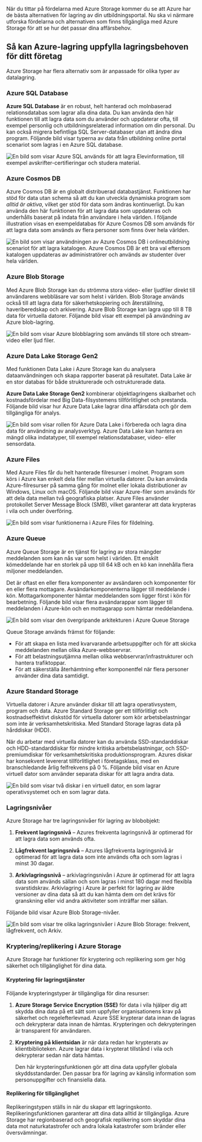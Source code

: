 När du tittar på fördelarna med Azure Storage kommer du se att Azure har de bästa alternativen för lagring av din utbildningsportal. Nu ska vi närmare utforska fördelarna och alternativen som finns tillgängliga med Azure Storage för att se hur det passar dina affärsbehov.

## <a name="how-azure-storage-can-meet-your-business-storage-needs"></a>Så kan Azure-lagring uppfylla lagringsbehoven för ditt företag

Azure Storage har flera alternativ som är anpassade för olika typer av datalagring.

### <a name="azure-sql-database"></a>Azure SQL Database

**Azure SQL Database** är en robust, helt hanterad och molnbaserad relationsdatabas som lagrar alla dina data. Du kan använda den här funktionen till att lagra data som du använder och uppdaterar ofta, till exempel personlig och utbildningsrelaterad information om din personal. Du kan också migrera befintliga SQL Server-databaser utan att ändra dina program. Följande bild visar typerna av data från utbildning online portal scenariot som lagras i en Azure SQL database.

![En bild som visar Azure SQL används för att lagra Elevinformation, till exempel avskrifter-certifieringar och studera material.](../media/3-Azure_SQL.png)

### <a name="azure-cosmos-db"></a>Azure Cosmos DB

Azure Cosmos DB är en globalt distribuerad databastjänst. Funktionen har stöd för data utan schema så att du kan utveckla dynamiska program som *alltid är aktiva*, vilket ger stöd för data som ändras kontinuerligt. Du kan använda den här funktionen för att lagra data som uppdateras och underhålls baserat på indata från användare i hela världen. I följande illustration visas en exempeldatabas för Azure Cosmos DB som används för att lagra data som används av flera personer som finns över hela världen.

![En bild som visar användningen av Azure Cosmos DB i onlineutbildning scenariot för att lagra katalogen. Azure Cosmos DB är ett bra val eftersom katalogen uppdateras av administratörer och används av studenter över hela världen.](../media/3-Azure_cosmos_db.png)

### <a name="azure-blob-storage"></a>Azure Blob Storage

Med Azure Blob Storage kan du strömma stora video- eller ljudfiler direkt till användarens webbläsare var som helst i världen. Blob Storage används också till att lagra data för säkerhetskopiering och återställning, haveriberedskap och arkivering. Azure Blob Storage kan lagra upp till 8 TB data för virtuella datorer. Följande bild visar ett exempel på användning av Azure blob-lagring.

![En bild som visar Azure blobblagring som används till store och stream-video eller ljud filer.](../media/3-Azure_blob.png)

### <a name="azure-data-lake-storage-gen2"></a>Azure Data Lake Storage Gen2

Med funktionen Data Lake i Azure Storage kan du analysera dataanvändningen och skapa rapporter baserat på resultatet. Data Lake är en stor databas för både strukturerade och ostrukturerade data.

**Azure Data Lake Storage Gen2** kombinerar objektlagringens skalbarhet och kostnadsfördelar med Big Data-filsystemens tillförlitlighet och prestanda. Följande bild visar hur Azure Data Lake lagrar dina affärsdata och gör dem tillgängliga för analys.

![En bild som visar rollen för Azure Data Lake i förbereda och lagra dina data för användning av analysverktyg. Azure Data Lake kan hantera en mängd olika indatatyper, till exempel relationsdatabaser, video- eller sensordata.](../media/3-Data_lake_store_concept.png)

### <a name="azure-files"></a>Azure Files

Med Azure Files får du helt hanterade filresurser i molnet. Program som körs i Azure kan enkelt dela filer mellan virtuella datorer. Du kan använda Azure-filresurser på samma gång för molnet eller lokala distributioner av Windows, Linux och macOS. Följande bild visar Azure-filer som används för att dela data mellan två geografiska platser. Azure Files använder protokollet Server Message Block (SMB), vilket garanterar att data krypteras i vila och under överföring.

![En bild som visar funktionerna i Azure Files för fildelning. ](../media/3-Azure_Files.png)

### <a name="azure-queue"></a>Azure Queue

Azure Queue Storage är en tjänst för lagring av stora mängder meddelanden som kan nås var som helst i världen. Ett enskilt kömeddelande har en storlek på upp till 64 kB och en kö kan innehålla flera miljoner meddelanden.

Det är oftast en eller flera komponenter av avsändaren och komponenter för en eller flera mottagare. Avsändarkomponenterna lägger till meddelande i kön. Mottagarkomponenter hämtar meddelanden som ligger först i kön för bearbetning. Följande bild visar flera avsändarappar som lägger till meddelanden i Azure-kön och en mottagarapp som hämtar meddelandena.

![En bild som visar den övergripande arkitekturen i Azure Queue Storage](../media/3-Azure_Queue.png)

Queue Storage används främst för följande:

- För att skapa en lista med kvarvarande arbetsuppgifter och för att skicka meddelanden mellan olika Azure-webbservrar.
- För att belastningsutjämna mellan olika webbservrar/infrastrukturer och hantera trafiktoppar.
- För att säkerställa återhämtning efter komponentfel när flera personer använder dina data samtidigt.

### <a name="azure-standard-storage"></a>Azure Standard Storage

Virtuella datorer i Azure använder diskar till att lagra operativsystem, program och data. Azure Standard Storage ger ett tillförlitligt och kostnadseffektivt diskstöd för virtuella datorer som kör arbetsbelastningar som inte är verksamhetskritiska. Med Standard Storage lagras data på hårddiskar (HDD).

När du arbetar med virtuella datorer kan du använda SSD-standarddiskar och HDD-standarddiskar för mindre kritiska arbetsbelastningar, och SSD-premiumdiskar för verksamhetskritiska produktionsprogram. Azures diskar har konsekvent levererat tillförlitlighet i företagsklass, med en branschledande årlig felfrekvens på 0 %. Följande bild visar en Azure virtuell dator som använder separata diskar för att lagra andra data.

![En bild som visar två diskar i en virtuell dator, en som lagrar operativsystemet och en som lagrar data.](../media/3-Azure_disks.png)

### <a name="storage-tiers"></a>Lagringsnivåer

Azure Storage har tre lagringsnivåer för lagring av blobobjekt:

1. **Frekvent lagringsnivå** – Azures frekventa lagringsnivå är optimerad för att lagra data som används ofta. 

1. **Lågfrekvent lagringsnivå** – Azures lågfrekventa lagringsnivå är optimerad för att lagra data som inte används ofta och som lagras i minst 30 dagar.

1. **Arkivlagringsnivå** – arkivlagringsnivån i Azure är optimerad för att lagra data som används sällan och som lagras i minst 180 dagar med flexibla svarstidskrav. Arkivlagring i Azure är perfekt för lagring av äldre versioner av dina data så att du kan hämta dem om det krävs för granskning eller vid andra aktiviteter som inträffar mer sällan.

Följande bild visar Azure Blob Storage-nivåer.

![En bild som visar tre olika lagringsnivåer i Azure Blob Storage: frekvent, lågfrekvent, och Arkiv.](../media/3-Archive_Storage_Tier.png)

### <a name="azure-storage-encryptionreplication"></a>Kryptering/replikering i Azure Storage

Azure Storage har funktioner för kryptering och replikering som ger hög säkerhet och tillgänglighet för dina data.

#### <a name="encryption-for-storage-services"></a>Kryptering för lagringstjänster

Följande krypteringstyper är tillgängliga för dina resurser:

1. **Azure Storage Service Encryption (SSE)** för data i vila hjälper dig att skydda dina data på ett sätt som uppfyller organisationens krav på säkerhet och regelefterlevnad. Azure SSE krypterar data innan de lagras och dekrypterar data innan de hämtas. Krypteringen och dekrypteringen är transparent för användaren.
1. **Kryptering på klientsidan** är när data redan har krypterats av klientbiblioteken. Azure lagrar data i krypterat tillstånd i vila och dekrypterar sedan när data hämtas.

    Den här krypteringsfunktionen gör att dina data uppfyller globala skyddsstandarder. Den passar bra för lagring av känslig information som personuppgifter och finansiella data.

#### <a name="replication-for-storage-availability"></a>Replikering för tillgänglighet

Replikeringstypen ställs in när du skapar ett lagringskonto. Replikeringsfunktionen garanterar att dina data alltid är tillgängliga. Azure Storage har regionbaserad och geografisk replikering som skyddar dina data mot naturkatastrofer och andra lokala katastrofer som bränder eller översvämningar.
